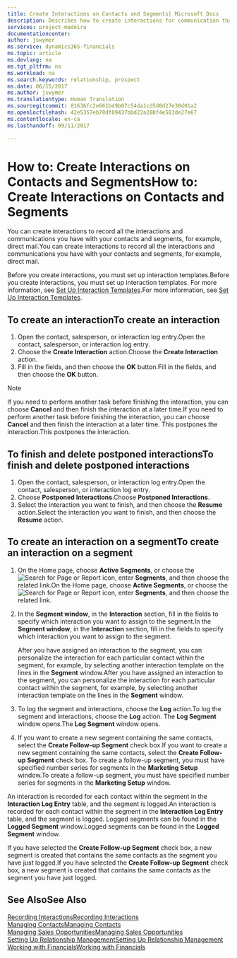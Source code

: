 ```yaml
---
title: Create Interactions on Contacts and Segments| Microsoft Docs
description: Describes how to create interactions for communication that you have with your contacts and segments in Financials, for example, direct mail.
services: project-madeira
documentationcenter: 
author: jswymer
ms.service: dynamics365-financials
ms.topic: article
ms.devlang: na
ms.tgt_pltfrm: na
ms.workload: na
ms.search.keywords: relationship, prospect
ms.date: 06/15/2017
ms.author: jswymer
ms.translationtype: Human Translation
ms.sourcegitcommit: 81636fc2e661bd9b07c54da1cd5d0d27e30d01a2
ms.openlocfilehash: 42e5357eb78df09437bbd22a288f4e583de27e67
ms.contentlocale: en-ca
ms.lasthandoff: 09/11/2017

---
```

# <a name="how-to-create-interactions-on-contacts-and-segments"></a><span data-ttu-id="0eb62-103">How to: Create Interactions on Contacts and Segments</span><span class="sxs-lookup"><span data-stu-id="0eb62-103">How to: Create Interactions on Contacts and Segments</span></span>
<span data-ttu-id="0eb62-104">You can create interactions to record all the interactions and communications you have with your contacts and segments, for example, direct mail.</span><span class="sxs-lookup"><span data-stu-id="0eb62-104">You can create interactions to record all the interactions and communications you have with your contacts and segments, for example, direct mail.</span></span>

<span data-ttu-id="0eb62-105">Before you create interactions, you must set up interaction templates.</span><span class="sxs-lookup"><span data-stu-id="0eb62-105">Before you create interactions, you must set up interaction templates.</span></span> <span data-ttu-id="0eb62-106">For more information, see  [Set Up Interaction Templates](marketing-interactions.md).</span><span class="sxs-lookup"><span data-stu-id="0eb62-106">For more information, see  [Set Up Interaction Templates](marketing-interactions.md).</span></span>

## <a name="to-create-an-interaction"></a><span data-ttu-id="0eb62-107">To create an interaction</span><span class="sxs-lookup"><span data-stu-id="0eb62-107">To create an interaction</span></span>
1. <span data-ttu-id="0eb62-108">Open the contact, salesperson, or interaction log entry.</span><span class="sxs-lookup"><span data-stu-id="0eb62-108">Open the contact, salesperson, or interaction log entry.</span></span>
2. <span data-ttu-id="0eb62-109">Choose the **Create Interaction** action.</span><span class="sxs-lookup"><span data-stu-id="0eb62-109">Choose the **Create Interaction** action.</span></span>
3. <span data-ttu-id="0eb62-110">Fill in the fields, and then choose the **OK** button.</span><span class="sxs-lookup"><span data-stu-id="0eb62-110">Fill in the fields, and then choose the **OK** button.</span></span>

> [!NOTE]  
>   <span data-ttu-id="0eb62-111">If you need to perform another task before finishing the interaction, you can choose **Cancel** and then finish the interaction at a later time.</span><span class="sxs-lookup"><span data-stu-id="0eb62-111">If you need to perform another task before finishing the interaction, you can choose **Cancel** and then finish the interaction at a later time.</span></span> <span data-ttu-id="0eb62-112">This postpones the interaction.</span><span class="sxs-lookup"><span data-stu-id="0eb62-112">This postpones the interaction.</span></span>

## <a name="to-finish-and-delete-postponed-interactions"></a><span data-ttu-id="0eb62-113">To finish and delete postponed interactions</span><span class="sxs-lookup"><span data-stu-id="0eb62-113">To finish and delete postponed interactions</span></span>
1. <span data-ttu-id="0eb62-114">Open the contact, salesperson, or interaction log entry.</span><span class="sxs-lookup"><span data-stu-id="0eb62-114">Open the contact, salesperson, or interaction log entry.</span></span>
2. <span data-ttu-id="0eb62-115">Choose **Postponed Interactions**.</span><span class="sxs-lookup"><span data-stu-id="0eb62-115">Choose **Postponed Interactions**.</span></span>
3. <span data-ttu-id="0eb62-116">Select the interaction you want to finish, and then choose the **Resume** action.</span><span class="sxs-lookup"><span data-stu-id="0eb62-116">Select the interaction you want to finish, and then choose the **Resume** action.</span></span>

## <a name="to-create-an-interaction-on-a-segment"></a><span data-ttu-id="0eb62-117">To create an interaction on a segment</span><span class="sxs-lookup"><span data-stu-id="0eb62-117">To create an interaction on a segment</span></span>
1. <span data-ttu-id="0eb62-118">On the Home page, choose **Active Segments**, or choose the ![Search for Page or Report](media/ui-search/search_small.png "Search for Page or Report icon") icon, enter **Segments**, and then choose the related link.</span><span class="sxs-lookup"><span data-stu-id="0eb62-118">On the Home page, choose **Active Segments**, or choose the ![Search for Page or Report](media/ui-search/search_small.png "Search for Page or Report icon") icon, enter **Segments**, and then choose the related link.</span></span>
2. <span data-ttu-id="0eb62-119">In the **Segment window**, in the **Interaction** section, fill in the fields to specify which interaction you want to assign to the segment.</span><span class="sxs-lookup"><span data-stu-id="0eb62-119">In the **Segment window**, in the **Interaction** section, fill in the fields to specify which interaction you want to assign to the segment.</span></span>

    <span data-ttu-id="0eb62-120">After you have assigned an interaction to the segment, you can personalize the interaction for each particular contact within the segment, for example, by selecting another interaction template on the lines in the **Segment** window.</span><span class="sxs-lookup"><span data-stu-id="0eb62-120">After you have assigned an interaction to the segment, you can personalize the interaction for each particular contact within the segment, for example, by selecting another interaction template on the lines in the **Segment** window.</span></span>  
3. <span data-ttu-id="0eb62-121">To log the segment and interactions, choose the **Log** action.</span><span class="sxs-lookup"><span data-stu-id="0eb62-121">To log the segment and interactions, choose the **Log** action.</span></span> <span data-ttu-id="0eb62-122">The **Log Segment** window opens.</span><span class="sxs-lookup"><span data-stu-id="0eb62-122">The **Log Segment** window opens.</span></span>
4. <span data-ttu-id="0eb62-123">If you want to create a new segment containing the same contacts, select the **Create Follow-up Segment** check box.</span><span class="sxs-lookup"><span data-stu-id="0eb62-123">If you want to create a new segment containing the same contacts, select the **Create Follow-up Segment** check box.</span></span> <span data-ttu-id="0eb62-124">To create a follow-up segment, you must have specified number series for segments in the **Marketing Setup** window.</span><span class="sxs-lookup"><span data-stu-id="0eb62-124">To create a follow-up segment, you must have specified number series for segments in the **Marketing Setup** window.</span></span>

<span data-ttu-id="0eb62-125">An interaction is recorded for each contact within the segment in the **Interaction Log Entry** table, and the segment is logged.</span><span class="sxs-lookup"><span data-stu-id="0eb62-125">An interaction is recorded for each contact within the segment in the **Interaction Log Entry** table, and the segment is logged.</span></span> <span data-ttu-id="0eb62-126">Logged segments can be found in the **Logged Segment** window.</span><span class="sxs-lookup"><span data-stu-id="0eb62-126">Logged segments can be found in the **Logged Segment** window.</span></span>

<span data-ttu-id="0eb62-127">If you have selected the **Create Follow-up Segment** check box, a new segment is created that contains the same contacts as the segment you have just logged.</span><span class="sxs-lookup"><span data-stu-id="0eb62-127">If you have selected the **Create Follow-up Segment** check box, a new segment is created that contains the same contacts as the segment you have just logged.</span></span>

## <a name="see-also"></a><span data-ttu-id="0eb62-128">See Also</span><span class="sxs-lookup"><span data-stu-id="0eb62-128">See Also</span></span>
[<span data-ttu-id="0eb62-129">Recording Interactions</span><span class="sxs-lookup"><span data-stu-id="0eb62-129">Recording Interactions</span></span>](marketing-interactions.md)  
[<span data-ttu-id="0eb62-130">Managing Contacts</span><span class="sxs-lookup"><span data-stu-id="0eb62-130">Managing Contacts</span></span>](marketing-contacts.md)  
[<span data-ttu-id="0eb62-131">Managing Sales Opportunities</span><span class="sxs-lookup"><span data-stu-id="0eb62-131">Managing Sales Opportunities</span></span>](marketing-manage-sales-opportunities.md)  
[<span data-ttu-id="0eb62-132">Setting Up Relationship Management</span><span class="sxs-lookup"><span data-stu-id="0eb62-132">Setting Up Relationship Management</span></span>](marketing-setup-marketing.md)  
[<span data-ttu-id="0eb62-133">Working with Financials</span><span class="sxs-lookup"><span data-stu-id="0eb62-133">Working with Financials</span></span>](ui-work-product.md)

